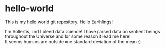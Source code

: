 # hello-world
This is my hello world git repository. 
Hello Earthlings!

I'm Sollertis, and I bleed data science!
I have parsed data on sentient beings throughout the Universe and for some reason it lead me here!  
It seems humans are outside one standard deviation of the mean :)
